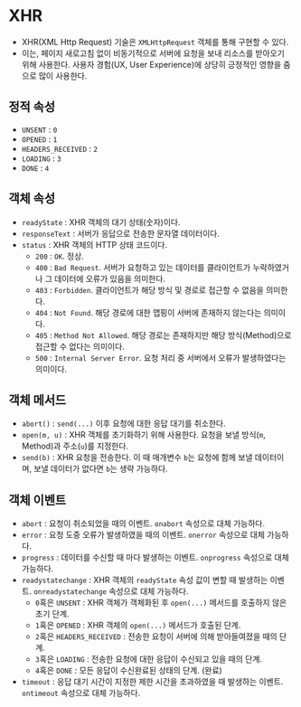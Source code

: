 # XHR
- XHR(XML Http Request) 기술은 `XMLHttpRequest` 객체를 통해 구현할 수 있다.
- 이는, 페이지 새로고침 없이 비동기적으로 서버에 요청을 보내 리소스를 받아오기 위해 사용한다. 사용자 경험(UX, User Experience)에 상당히 긍정적인 영향을 줌으로 많이 사용한다.

## 정적 속성
- `UNSENT` : `0`
- `OPENED` : `1`
- `HEADERS_RECEIVED` : `2`
- `LOADING` : `3`
- `DONE` : `4`

## 객체 속성
- `readyState` : XHR 객체의 대기 상태(숫자)이다.
- `responseText` : 서버가 응답으로 전송한 문자열 데이터이다.
- `status` : XHR 객체의 HTTP 상태 코드이다.
  - `200` : `OK`. 정상.
  - `400` : `Bad Request`. 서버가 요청하고 있는 데이터를 클라이언트가 누락하였거나 그 데이터에 오류가 있음을 의미한다.
  - `403` : `Forbidden`. 클라이언트가 해당 방식 및 경로로 접근할 수 없음을 의미한다.
  - `404` : `Not Found`. 해당 경로에 대한 맵핑이 서버에 존재하지 않는다는 의미이다.
  - `405` : `Method Not Allowed`. 해당 경로는 존재하지만 해당 방식(Method)으로 접근할 수 없다는 의미이다.
  - `500` : `Internal Server Error`. 요청 처리 중 서버에서 오류가 발생하였다는 의미이다.

## 객체 메서드
- `abort()` : `send(...)` 이후 요청에 대한 응답 대기를 취소한다.
- `open(m, u)` : XHR 객체를 초기화하기 위해 사용한다. 요청을 보낼 방식(`m`, Method)과 주소(`u`)를 지정한다.
- `send(b)` : XHR 요청을 전송한다. 이 때 매개변수 `b`는 요청에 함께 보낼 데이터이며, 보낼 데이터가 없다면 `b`는 생략 가능하다.

## 객체 이벤트
- `abort` : 요청이 취소되었을 때의 이벤트. `onabort` 속성으로 대체 가능하다.
- `error` : 요청 도중 오류가 발생하였을 때의 이벤트. `onerror` 속성으로 대체 가능하다.
- `progress` : 데이터를 수신할 때 마다 발생하는 이벤트. `onprogress` 속성으로 대체 가능하다.
- `readystatechange` : XHR 객체의 `readyState` 속성 값이 변할 때 발생하는 이벤트. `onreadystatechange` 속성으로 대체 가능하다.
  - `0`혹은 `UNSENT` : XHR 객체가 객체화된 후 `open(...)` 메서드를 호출하지 않은 초기 단계.
  - `1`혹은 `OPENED` : XHR 객체의 `open(...)` 메서드가 호출된 단계.
  - `2`혹은 `HEADERS_RECEIVED` : 전송한 요청이 서버에 의해 받아들여졌을 때의 단계.
  - `3`혹은 `LOADING` : 전송한 요청에 대한 응답이 수신되고 있을 때의 단계.
  - `4`혹은 `DONE` : 모든 응답이 수신완료된 상태의 단계. (완료)
- `timeout` : 응답 대기 시간이 지정한 제한 시간을 초과하였을 때 발생하는 이벤트. `ontimeout` 속성으로 대체 가능하다.